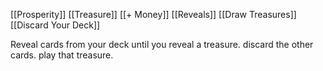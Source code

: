 [[Prosperity]]
[[Treasure]]
[[+ Money]]
[[Reveals]]
[[Draw Treasures]]
[[Discard Your Deck]]

Reveal cards from your deck until you reveal a treasure. discard the other cards. play that treasure.
